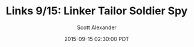 ---
layout: podcast
title: "Links 9/15: Linker Tailor Soldier Spy"
author: Scott Alexander
description: https://slatestarcodex.com/2015/09/15/links-915-linker-tailor-soldier-spy/
date: 2015-09-15 02:30:00 PDT
length: 3024505
duration: 756
guid: links-915-linker-tailor-soldier-spy
---